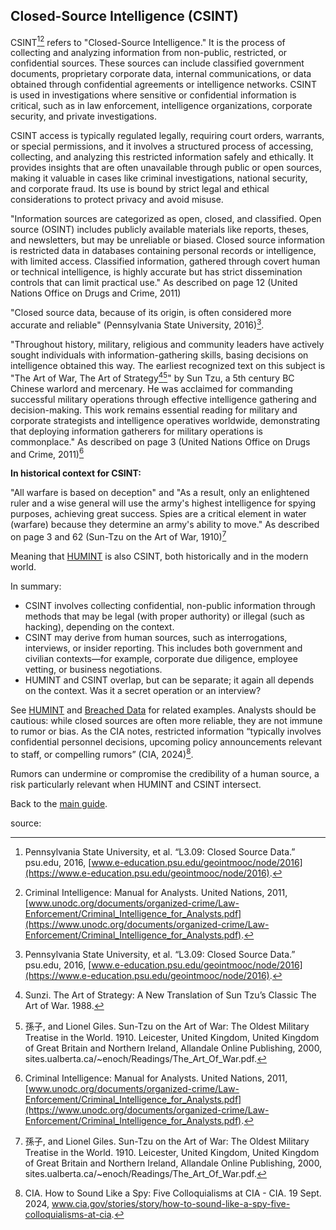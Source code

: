 ## Closed-Source Intelligence (CSINT)

CSINT[^psu][^azdps] refers to "Closed-Source Intelligence." It is the process of collecting and analyzing information from non-public, restricted, or confidential sources. These sources can include classified government documents, proprietary corporate data, internal communications, or data obtained through confidential agreements or intelligence networks. CSINT is used in investigations where sensitive or confidential information is critical, such as in law enforcement, intelligence organizations, corporate security, and private investigations.

CSINT access is typically regulated legally, requiring court orders, warrants, or special permissions, and it involves a structured process of accessing, collecting, and analyzing this restricted information safely and ethically. It provides insights that are often unavailable through public or open sources, making it valuable in cases like criminal investigations, national security, and corporate fraud. Its use is bound by strict legal and ethical considerations to protect privacy and avoid misuse.

"Information sources are categorized as open, closed, and classified. Open source (OSINT) includes publicly available materials like reports, theses, and newsletters, but may be unreliable or biased. Closed source information is restricted data in databases containing personal records or intelligence, with limited access. Classified information, gathered through covert human or technical intelligence, is highly accurate but has strict dissemination controls that can limit practical use." As described on page 12 (United Nations Office on Drugs and Crime, 2011)

"Closed source data, because of its origin, is often considered more accurate and reliable" (Pennsylvania State University, 2016)[^psu].

"Throughout history, military, religious and community leaders have actively sought individuals with information-gathering skills, basing decisions on intelligence obtained this way. The earliest recognized text on this subject is "The Art of War, The Art of Strategy[^Sunzi][^Tzu]" by Sun Tzu, a 5th century BC Chinese warlord and mercenary. He was acclaimed for commanding successful military operations through effective intelligence gathering and decision-making. This work remains essential reading for military and corporate strategists and intelligence operatives worldwide, demonstrating that deploying information gatherers for military operations is commonplace." As described on page 3 (United Nations Office on Drugs and Crime, 2011)[^azdps]

**In historical context for CSINT:**

"All warfare is based on deception" and "As a result, only an enlightened ruler and a wise general will use the army's highest intelligence for spying purposes, achieving great success. Spies are a critical element in water (warfare) because they determine an army's ability to move." As described on page 3 and 62 (Sun-Tzu on the Art of War, 1910)[^Tzu]

Meaning that [HUMINT](HUMINT.md) is also CSINT, both historically and in the modern world.

In summary:
- CSINT involves collecting confidential, non-public information through methods that may be legal (with proper authority) or illegal (such as hacking), depending on the context.
- CSINT may derive from human sources, such as interrogations, interviews, or insider reporting. This includes both government and civilian contexts—for example, corporate due diligence, employee vetting, or business negotiations.
- HUMINT and CSINT overlap, but can be separate; it again all depends on the context. Was it a secret operation or an interview?

See [HUMINT](HUMINT.md) and [Breached Data](../README.md#breached-data) for related examples. Analysts should be cautious: while closed sources are often more reliable, they are not immune to rumor or bias. As the CIA notes, restricted information “typically involves confidential personnel decisions, upcoming policy announcements relevant to staff, or compelling rumors” (CIA, 2024)[^CIA].  

Rumors can undermine or compromise the credibility of a human source, a risk particularly relevant when HUMINT and CSINT intersect.

Back to the [main guide](../README.md).

source:

[^psu]: Pennsylvania State University, et al. “L3.09: Closed Source Data.” psu.edu, 2016, [www.e-education.psu.edu/geointmooc/node/2016](https://www.e-education.psu.edu/geointmooc/node/2016).

[^azdps]: Criminal Intelligence: Manual for Analysts. United Nations, 2011, [www.unodc.org/documents/organized-crime/Law-Enforcement/Criminal_Intelligence_for_Analysts.pdf](https://www.unodc.org/documents/organized-crime/Law-Enforcement/Criminal_Intelligence_for_Analysts.pdf).

[^Tzu]: 孫子, and Lionel Giles. Sun-Tzu on the Art of War: The Oldest Military Treatise in the World. 1910. Leicester, United Kingdom, United Kingdom of Great Britain and Northern Ireland, Allandale Online Publishing, 2000, sites.ualberta.ca/~enoch/Readings/The_Art_Of_War.pdf.

[^Sunzi]: Sunzi. The Art of Strategy: A New Translation of Sun Tzu’s Classic The Art of War. 1988.

[^CIA]: CIA. How to Sound Like a Spy: Five Colloquialisms at CIA - CIA. 19 Sept. 2024, www.cia.gov/stories/story/how-to-sound-like-a-spy-five-colloquialisms-at-cia.